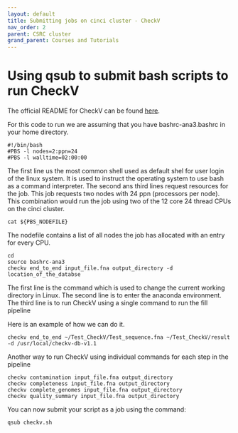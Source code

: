 ```yaml
---
layout: default
title: Submitting jobs on cinci cluster - CheckV 
nav_order: 2
parent: CSRC cluster
grand_parent: Courses and Tutorials
---
```


# Using qsub to submit bash scripts to run CheckV

The official README for CheckV can be found [here](https://bitbucket.org/berkeleylab/checkv/src/master/).

For this code to run we are assuming that you have bashrc-ana3.bashrc in your home directory.

~~~
#!/bin/bash
#PBS -l nodes=2:ppn=24
#PBS -l walltime=02:00:00
~~~

The first line us the most common shell used as default shel for user login of the linux system. It is used to instruct the operating system to use bash as a command interpreter. The second ans third lines request resources for the job. This job requests two nodes with 24 ppn (processors per node). This combination would run the job using two of the 12 core 24 thread CPUs on the cinci cluster.

~~~
cat ${PBS_NODEFILE} 
~~~
The nodefile contains a list of all nodes the job has allocated with an entry for every CPU.

~~~
cd 
source bashrc-ana3 
checkv end_to_end input_file.fna output_directory -d location_of_the_databse
~~~
The first line is the command which is used to change the current working directory in Linux. The second line is to enter the anaconda environment. The third line is to run CheckV using a single command to run the fill pipeline

Here is an example of how we can do it. 
~~~
checkv end_to_end ~/Test_CheckV/Test_sequence.fna ~/Test_CheckV/result -d /usr/local/checkv-db-v1.1
~~~

Another way to run CheckV using individual commands for each step in the pipeline
~~~
checkv contamination input_file.fna output_directory 
checkv completeness input_file.fna output_directory 
checkv complete_genomes input_file.fna output_directory
checkv quality_summary input_file.fna output_directory
~~~

You can now submit your script as a job using the command:
~~~
qsub checkv.sh
~~~

